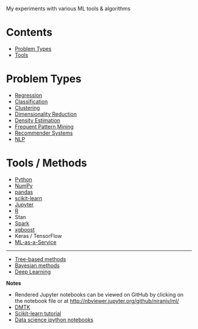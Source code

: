 My experiments with various ML tools & algorithms

# Contents

* [Problem Types](#problem-types)
* [Tools](#tools)

# Problem Types
* [Regression](regression/)
* [Classification](classification/)
* [Clustering](clustering/)
* [Dimensionality Reduction](dimensionaliy-reduction)
* [Density Estimation](density-estimation)
* [Frequent Pattern Mining](frequent-pattern-mining/)
* [Recommender Systems](recommender-systems/)
* [NLP](nlp/)


# Tools / Methods
* [Python](python/)
* [NumPy](python/numpy)
* [pandas](python/pandas)
* [scikit-learn](python/scikit-learn/)
* [Jupyter](jupyter/)
* [R](r/)
* Stan
* [Spark](spark/)
* [xgboost](xgboost/)
* Keras / TensorFlow
* [ML-as-a-Service](mlaas/)

---

* [Tree-based methods](tree-based-methods/)
* [Bayesian methods](bayesian/)
* [Deep Learning](deep-learning/)


**Notes**
* Rendered Jupyter notebooks can be viewed on GitHub by clicking on the notebook file or at http://nbviewer.jupyter.org/github/niranjv/ml/
* [DMTK](https://www.dmtk.io/)
* [Scikit-learn tutorial](http://nbviewer.jupyter.org/github/jakevdp/sklearn_tutorial/blob/master/notebooks/Index.ipynb)
* [Data science ipython notebooks](https://github.com/donnemartin/data-science-ipython-notebooks)

